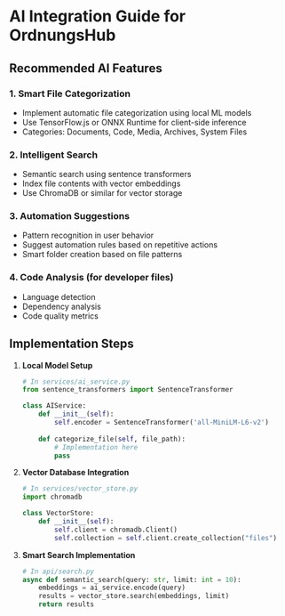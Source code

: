 # AI Integration Guide for OrdnungsHub

## Recommended AI Features

### 1. Smart File Categorization
- Implement automatic file categorization using local ML models
- Use TensorFlow.js or ONNX Runtime for client-side inference
- Categories: Documents, Code, Media, Archives, System Files

### 2. Intelligent Search
- Semantic search using sentence transformers
- Index file contents with vector embeddings
- Use ChromaDB or similar for vector storage

### 3. Automation Suggestions
- Pattern recognition in user behavior
- Suggest automation rules based on repetitive actions
- Smart folder creation based on file patterns

### 4. Code Analysis (for developer files)
- Language detection
- Dependency analysis
- Code quality metrics

## Implementation Steps

1. **Local Model Setup**
   ```python
   # In services/ai_service.py
   from sentence_transformers import SentenceTransformer
   
   class AIService:
       def __init__(self):
           self.encoder = SentenceTransformer('all-MiniLM-L6-v2')
       
       def categorize_file(self, file_path):
           # Implementation here
           pass
   ```

2. **Vector Database Integration**
   ```python
   # In services/vector_store.py
   import chromadb
   
   class VectorStore:
       def __init__(self):
           self.client = chromadb.Client()
           self.collection = self.client.create_collection("files")
   ```

3. **Smart Search Implementation**
   ```python
   # In api/search.py
   async def semantic_search(query: str, limit: int = 10):
       embeddings = ai_service.encode(query)
       results = vector_store.search(embeddings, limit)
       return results
   ```
